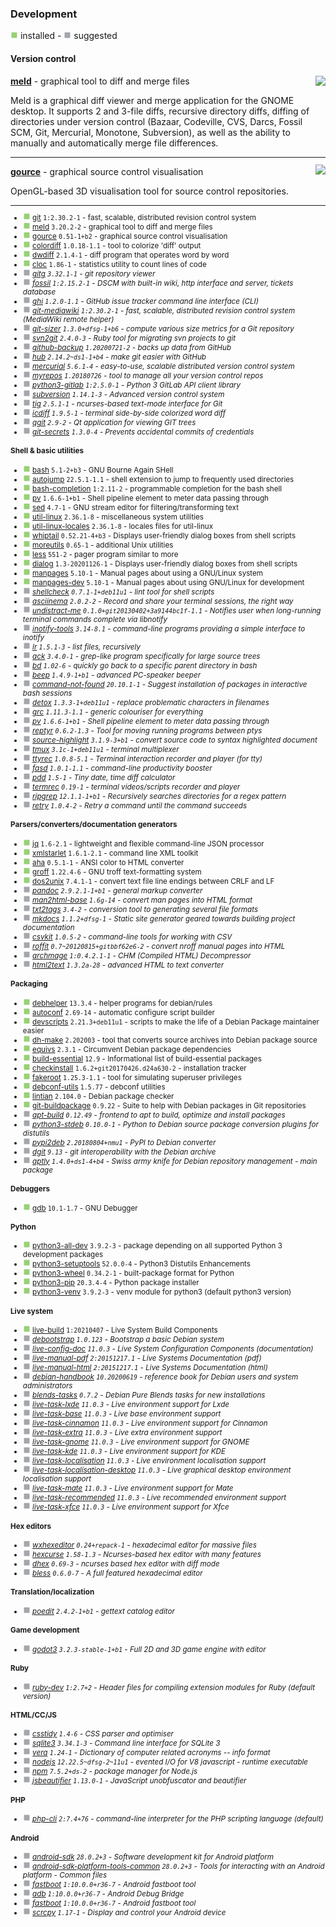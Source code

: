 
### Development

![](green.png) installed - ![](grey.png) suggested


#### Version control


</sub>

<img align="right" src="https://screenshots.debian.net/thumbnail-with-version/meld/3.20.2-2">

**[meld](https://packages.debian.org/bullseye/meld)** - graphical tool to diff and merge files


 Meld is a graphical diff viewer and merge application for the GNOME
 desktop. It supports 2 and 3-file diffs, recursive  directory diffs,
 diffing of directories under version control (Bazaar, Codeville, CVS,
 Darcs, Fossil SCM, Git, Mercurial, Monotone, Subversion), as well as
 the ability to manually and automatically merge file differences.

<sub>

-----------------------



</sub>

<img align="right" src="https://screenshots.debian.net/thumbnail-with-version/gource/0.51-1+b2">

**[gource](https://packages.debian.org/bullseye/gource)** - graphical source control visualisation


 OpenGL-based 3D visualisation tool for source control repositories.

<sub>

-----------------------


- ![](green.png) [git](https://packages.debian.org/bullseye/git) `1:2.30.2-1` - fast, scalable, distributed revision control system
- ![](green.png) [meld](https://packages.debian.org/bullseye/meld) `3.20.2-2` - graphical tool to diff and merge files
- ![](green.png) [gource](https://packages.debian.org/bullseye/gource) `0.51-1+b2` - graphical source control visualisation
- ![](green.png) [colordiff](https://packages.debian.org/bullseye/colordiff) `1.0.18-1.1` - tool to colorize 'diff' output
- ![](green.png) [dwdiff](https://packages.debian.org/bullseye/dwdiff) `2.1.4-1` - diff program that operates word by word
- ![](green.png) [cloc](https://packages.debian.org/bullseye/cloc) `1.86-1` - statistics utility to count lines of code
- ![](grey.png) _[gitg](https://packages.debian.org/bullseye/gitg) `3.32.1-1` - git repository viewer_
- ![](grey.png) _[fossil](https://packages.debian.org/bullseye/fossil) `1:2.15.2-1` - DSCM with built-in wiki, http interface and server, tickets database_
- ![](grey.png) _[ghi](https://packages.debian.org/bullseye/ghi) `1.2.0-1.1` - GitHub issue tracker command line interface (CLI)_
- ![](grey.png) _[git-mediawiki](https://packages.debian.org/bullseye/git-mediawiki) `1:2.30.2-1` - fast, scalable, distributed revision control system (MediaWiki remote helper)_
- ![](grey.png) _[git-sizer](https://packages.debian.org/bullseye/git-sizer) `1.3.0+dfsg-1+b6` - compute various size metrics for a Git repository_
- ![](grey.png) _[svn2git](https://packages.debian.org/bullseye/svn2git) `2.4.0-3` - Ruby tool for migrating svn projects to git_
- ![](grey.png) _[github-backup](https://packages.debian.org/bullseye/github-backup) `1.20200721-2` - backs up data from GitHub_
- ![](grey.png) _[hub](https://packages.debian.org/bullseye/hub) `2.14.2~ds1-1+b4` - make git easier with GitHub_
- ![](grey.png) _[mercurial](https://packages.debian.org/bullseye/mercurial) `5.6.1-4` - easy-to-use, scalable distributed version control system_
- ![](grey.png) _[myrepos](https://packages.debian.org/bullseye/myrepos) `1.20180726` - tool to manage all your version control repos_
- ![](grey.png) _[python3-gitlab](https://packages.debian.org/bullseye/python3-gitlab) `1:2.5.0-1` - Python 3 GitLab API client library_
- ![](grey.png) _[subversion](https://packages.debian.org/bullseye/subversion) `1.14.1-3` - Advanced version control system_
- ![](grey.png) _[tig](https://packages.debian.org/bullseye/tig) `2.5.1-1` - ncurses-based text-mode interface for Git_
- ![](grey.png) _[icdiff](https://packages.debian.org/bullseye/icdiff) `1.9.5-1` - terminal side-by-side colorized word diff_
- ![](grey.png) _[qgit](https://packages.debian.org/bullseye/qgit) `2.9-2` - Qt application for viewing GIT trees_
- ![](grey.png) _[git-secrets](https://packages.debian.org/bullseye/git-secrets) `1.3.0-4` - Prevents accidental commits of credentials_
#### Shell & basic utilities

- ![](green.png) [bash](https://packages.debian.org/bullseye/bash) `5.1-2+b3` - GNU Bourne Again SHell
- ![](green.png) [autojump](https://packages.debian.org/bullseye/autojump) `22.5.1-1.1` - shell extension to jump to frequently used directories
- ![](green.png) [bash-completion](https://packages.debian.org/bullseye/bash-completion) `1:2.11-2` - programmable completion for the bash shell
- ![](green.png) [pv](https://packages.debian.org/bullseye/pv) `1.6.6-1+b1` - Shell pipeline element to meter data passing through
- ![](green.png) [sed](https://packages.debian.org/bullseye/sed) `4.7-1` - GNU stream editor for filtering/transforming text
- ![](green.png) [util-linux](https://packages.debian.org/bullseye/util-linux) `2.36.1-8` - miscellaneous system utilities
- ![](green.png) [util-linux-locales](https://packages.debian.org/bullseye/util-linux-locales) `2.36.1-8` - locales files for util-linux
- ![](green.png) [whiptail](https://packages.debian.org/bullseye/whiptail) `0.52.21-4+b3` - Displays user-friendly dialog boxes from shell scripts
- ![](green.png) [moreutils](https://packages.debian.org/bullseye/moreutils) `0.65-1` - additional Unix utilities
- ![](green.png) [less](https://packages.debian.org/bullseye/less) `551-2` - pager program similar to more
- ![](green.png) [dialog](https://packages.debian.org/bullseye/dialog) `1.3-20201126-1` - Displays user-friendly dialog boxes from shell scripts
- ![](green.png) [manpages](https://packages.debian.org/bullseye/manpages) `5.10-1` - Manual pages about using a GNU/Linux system
- ![](green.png) [manpages-dev](https://packages.debian.org/bullseye/manpages-dev) `5.10-1` - Manual pages about using GNU/Linux for development
- ![](grey.png) _[shellcheck](https://packages.debian.org/bullseye/shellcheck) `0.7.1-1+deb11u1` - lint tool for shell scripts_
- ![](grey.png) _[asciinema](https://packages.debian.org/bullseye/asciinema) `2.0.2-2` - Record and share your terminal sessions, the right way_
- ![](grey.png) _[undistract-me](https://packages.debian.org/bullseye/undistract-me) `0.1.0+git20130402+3a9144bc1f-1.1` - Notifies user when long-running terminal commands complete via libnotify_
- ![](grey.png) _[inotify-tools](https://packages.debian.org/bullseye/inotify-tools) `3.14-8.1` - command-line programs providing a simple interface to inotify_
- ![](grey.png) _[lr](https://packages.debian.org/bullseye/lr) `1.5.1-3` - list files, recursively_
- ![](grey.png) _[ack](https://packages.debian.org/bullseye/ack) `3.4.0-1` - grep-like program specifically for large source trees_
- ![](grey.png) _[bd](https://packages.debian.org/bullseye/bd) `1.02-6` - quickly go back to a specific parent directory in bash_
- ![](grey.png) _[beep](https://packages.debian.org/bullseye/beep) `1.4.9-1+b1` - advanced PC-speaker beeper_
- ![](grey.png) _[command-not-found](https://packages.debian.org/bullseye/command-not-found) `20.10.1-1` - Suggest installation of packages in interactive bash sessions_
- ![](grey.png) _[detox](https://packages.debian.org/bullseye/detox) `1.3.3-1+deb11u1` - replace problematic characters in filenames_
- ![](grey.png) _[grc](https://packages.debian.org/bullseye/grc) `1.11.3-1.1` - generic colouriser for everything_
- ![](grey.png) _[pv](https://packages.debian.org/bullseye/pv) `1.6.6-1+b1` - Shell pipeline element to meter data passing through_
- ![](grey.png) _[reptyr](https://packages.debian.org/bullseye/reptyr) `0.6.2-1.3` - Tool for moving running programs between ptys_
- ![](grey.png) _[source-highlight](https://packages.debian.org/bullseye/source-highlight) `3.1.9-3+b1` - convert source code to syntax highlighted document_
- ![](grey.png) _[tmux](https://packages.debian.org/bullseye/tmux) `3.1c-1+deb11u1` - terminal multiplexer_
- ![](grey.png) _[ttyrec](https://packages.debian.org/bullseye/ttyrec) `1.0.8-5.1` - Terminal interaction recorder and player (for tty)_
- ![](grey.png) _[fasd](https://packages.debian.org/bullseye/fasd) `1.0.1-1.1` - command-line productivity booster_
- ![](grey.png) _[pdd](https://packages.debian.org/bullseye/pdd) `1.5-1` - Tiny date, time diff calculator_
- ![](grey.png) _[termrec](https://packages.debian.org/bullseye/termrec) `0.19-1` - terminal videos/scripts recorder and player_
- ![](grey.png) _[ripgrep](https://packages.debian.org/bullseye/ripgrep) `12.1.1-1+b1` - Recursively searches directories for a regex pattern_
- ![](grey.png) _[retry](https://packages.debian.org/bullseye/retry) `1.0.4-2` - Retry a command until the command succeeds_
#### Parsers/converters/documentation generators

- ![](green.png) [jq](https://packages.debian.org/bullseye/jq) `1.6-2.1` - lightweight and flexible command-line JSON processor
- ![](green.png) [xmlstarlet](https://packages.debian.org/bullseye/xmlstarlet) `1.6.1-2.1` - command line XML toolkit
- ![](green.png) [aha](https://packages.debian.org/bullseye/aha) `0.5.1-1` - ANSI color to HTML converter
- ![](green.png) [groff](https://packages.debian.org/bullseye/groff) `1.22.4-6` - GNU troff text-formatting system
- ![](green.png) [dos2unix](https://packages.debian.org/bullseye/dos2unix) `7.4.1-1` - convert text file line endings between CRLF and LF
- ![](grey.png) _[pandoc](https://packages.debian.org/bullseye/pandoc) `2.9.2.1-1+b1` - general markup converter_
- ![](grey.png) _[man2html-base](https://packages.debian.org/bullseye/man2html-base) `1.6g-14` - convert man pages into HTML format_
- ![](grey.png) _[txt2tags](https://packages.debian.org/bullseye/txt2tags) `3.4-2` - conversion tool to generating several file formats_
- ![](grey.png) _[mkdocs](https://packages.debian.org/bullseye/mkdocs) `1.1.2+dfsg-1` - Static site generator geared towards building project documentation_
- ![](grey.png) _[csvkit](https://packages.debian.org/bullseye/csvkit) `1.0.5-2` - command-line tools for working with CSV_
- ![](grey.png) _[roffit](https://packages.debian.org/bullseye/roffit) `0.7~20120815+gitbbf62e6-2` - convert nroff manual pages into HTML_
- ![](grey.png) _[archmage](https://packages.debian.org/bullseye/archmage) `1:0.4.2.1-1` - CHM (Compiled HTML) Decompressor_
- ![](grey.png) _[html2text](https://packages.debian.org/bullseye/html2text) `1.3.2a-28` - advanced HTML to text converter_
#### Packaging

- ![](green.png) [debhelper](https://packages.debian.org/bullseye/debhelper) `13.3.4` - helper programs for debian/rules
- ![](green.png) [autoconf](https://packages.debian.org/bullseye/autoconf) `2.69-14` - automatic configure script builder
- ![](green.png) [devscripts](https://packages.debian.org/bullseye/devscripts) `2.21.3+deb11u1` - scripts to make the life of a Debian Package maintainer easier
- ![](green.png) [dh-make](https://packages.debian.org/bullseye/dh-make) `2.202003` - tool that converts source archives into Debian package source
- ![](green.png) [equivs](https://packages.debian.org/bullseye/equivs) `2.3.1` - Circumvent Debian package dependencies
- ![](green.png) [build-essential](https://packages.debian.org/bullseye/build-essential) `12.9` - Informational list of build-essential packages
- ![](green.png) [checkinstall](https://packages.debian.org/bullseye/checkinstall) `1.6.2+git20170426.d24a630-2` - installation tracker
- ![](green.png) [fakeroot](https://packages.debian.org/bullseye/fakeroot) `1.25.3-1.1` - tool for simulating superuser privileges
- ![](green.png) [debconf-utils](https://packages.debian.org/bullseye/debconf-utils) `1.5.77` - debconf utilities
- ![](green.png) [lintian](https://packages.debian.org/bullseye/lintian) `2.104.0` - Debian package checker
- ![](green.png) [git-buildpackage](https://packages.debian.org/bullseye/git-buildpackage) `0.9.22` - Suite to help with Debian packages in Git repositories
- ![](grey.png) _[apt-build](https://packages.debian.org/bullseye/apt-build) `0.12.49` - frontend to apt to build, optimize and install packages_
- ![](grey.png) _[python3-stdeb](https://packages.debian.org/bullseye/python3-stdeb) `0.10.0-1` - Python to Debian source package conversion plugins for distutils_
- ![](grey.png) _[pypi2deb](https://packages.debian.org/bullseye/pypi2deb) `2.20180804+nmu1` - PyPI to Debian converter_
- ![](grey.png) _[dgit](https://packages.debian.org/bullseye/dgit) `9.13` - git interoperability with the Debian archive_
- ![](grey.png) _[aptly](https://packages.debian.org/bullseye/aptly) `1.4.0+ds1-4+b4` - Swiss army knife for Debian repository management - main package_
#### Debuggers

- ![](green.png) [gdb](https://packages.debian.org/bullseye/gdb) `10.1-1.7` - GNU Debugger
#### Python

- ![](green.png) [python3-all-dev](https://packages.debian.org/bullseye/python3-all-dev) `3.9.2-3` - package depending on all supported Python 3 development packages
- ![](green.png) [python3-setuptools](https://packages.debian.org/bullseye/python3-setuptools) `52.0.0-4` - Python3 Distutils Enhancements
- ![](green.png) [python3-wheel](https://packages.debian.org/bullseye/python3-wheel) `0.34.2-1` - built-package format for Python
- ![](green.png) [python3-pip](https://packages.debian.org/bullseye/python3-pip) `20.3.4-4` - Python package installer
- ![](green.png) [python3-venv](https://packages.debian.org/bullseye/python3-venv) `3.9.2-3` - venv module for python3 (default python3 version)
#### Live system

- ![](green.png) [live-build](https://packages.debian.org/bullseye/live-build) `1:20210407` - Live System Build Components
- ![](grey.png) _[debootstrap](https://packages.debian.org/bullseye/debootstrap) `1.0.123` - Bootstrap a basic Debian system_
- ![](grey.png) _[live-config-doc](https://packages.debian.org/bullseye/live-config-doc) `11.0.3` - Live System Configuration Components (documentation)_
- ![](grey.png) _[live-manual-pdf](https://packages.debian.org/bullseye/live-manual-pdf) `2:20151217.1` - Live Systems Documentation (pdf)_
- ![](grey.png) _[live-manual-html](https://packages.debian.org/bullseye/live-manual-html) `2:20151217.1` - Live Systems Documentation (html)_
- ![](grey.png) _[debian-handbook](https://packages.debian.org/bullseye/debian-handbook) `10.20200619` - reference book for Debian users and system administrators_
- ![](grey.png) _[blends-tasks](https://packages.debian.org/bullseye/blends-tasks) `0.7.2` - Debian Pure Blends tasks for new installations_
- ![](grey.png) _[live-task-lxde](https://packages.debian.org/bullseye/live-task-lxde) `11.0.3` - Live environment support for Lxde_
- ![](grey.png) _[live-task-base](https://packages.debian.org/bullseye/live-task-base) `11.0.3` - Live base environment support_
- ![](grey.png) _[live-task-cinnamon](https://packages.debian.org/bullseye/live-task-cinnamon) `11.0.3` - Live environment support for Cinnamon_
- ![](grey.png) _[live-task-extra](https://packages.debian.org/bullseye/live-task-extra) `11.0.3` - Live extra environment support_
- ![](grey.png) _[live-task-gnome](https://packages.debian.org/bullseye/live-task-gnome) `11.0.3` - Live environment support for GNOME_
- ![](grey.png) _[live-task-kde](https://packages.debian.org/bullseye/live-task-kde) `11.0.3` - Live environment support for KDE_
- ![](grey.png) _[live-task-localisation](https://packages.debian.org/bullseye/live-task-localisation) `11.0.3` - Live environment localisation support_
- ![](grey.png) _[live-task-localisation-desktop](https://packages.debian.org/bullseye/live-task-localisation-desktop) `11.0.3` - Live graphical desktop environment localisation support_
- ![](grey.png) _[live-task-mate](https://packages.debian.org/bullseye/live-task-mate) `11.0.3` - Live environment support for Mate_
- ![](grey.png) _[live-task-recommended](https://packages.debian.org/bullseye/live-task-recommended) `11.0.3` - Live recommended environment support_
- ![](grey.png) _[live-task-xfce](https://packages.debian.org/bullseye/live-task-xfce) `11.0.3` - Live environment support for Xfce_
#### Hex editors

- ![](grey.png) _[wxhexeditor](https://packages.debian.org/bullseye/wxhexeditor) `0.24+repack-1` - hexadecimal editor for massive files_
- ![](grey.png) _[hexcurse](https://packages.debian.org/bullseye/hexcurse) `1.58-1.3` - Ncurses-based hex editor with many features_
- ![](grey.png) _[dhex](https://packages.debian.org/bullseye/dhex) `0.69-3` - ncurses based hex editor with diff mode_
- ![](grey.png) _[bless](https://packages.debian.org/bullseye/bless) `0.6.0-7` - A full featured hexadecimal editor_
#### Translation/localization

- ![](grey.png) _[poedit](https://packages.debian.org/bullseye/poedit) `2.4.2-1+b1` - gettext catalog editor_
#### Game development

- ![](grey.png) _[godot3](https://packages.debian.org/bullseye/godot3) `3.2.3-stable-1+b1` - Full 2D and 3D game engine with editor_
#### Ruby

- ![](grey.png) _[ruby-dev](https://packages.debian.org/bullseye/ruby-dev) `1:2.7+2` - Header files for compiling extension modules for Ruby (default version)_
#### HTML/CC/JS

- ![](grey.png) _[csstidy](https://packages.debian.org/bullseye/csstidy) `1.4-6` - CSS parser and optimiser_
- ![](grey.png) _[sqlite3](https://packages.debian.org/bullseye/sqlite3) `3.34.1-3` - Command line interface for SQLite 3_
- ![](grey.png) _[vera](https://packages.debian.org/bullseye/vera) `1.24-1` - Dictionary of computer related acronyms -- info format_
- ![](grey.png) _[nodejs](https://packages.debian.org/bullseye/nodejs) `12.22.5~dfsg-2~11u1` - evented I/O for V8 javascript - runtime executable_
- ![](grey.png) _[npm](https://packages.debian.org/bullseye/npm) `7.5.2+ds-2` - package manager for Node.js_
- ![](grey.png) _[jsbeautifier](https://packages.debian.org/bullseye/jsbeautifier) `1.13.0-1` - JavaScript unobfuscator and beautifier_
#### PHP

- ![](grey.png) _[php-cli](https://packages.debian.org/bullseye/php-cli) `2:7.4+76` - command-line interpreter for the PHP scripting language (default)_
#### Android

- ![](grey.png) _[android-sdk](https://packages.debian.org/bullseye/android-sdk) `28.0.2+3` - Software development kit for Android platform_
- ![](grey.png) _[android-sdk-platform-tools-common](https://packages.debian.org/bullseye/android-sdk-platform-tools-common) `28.0.2+3` - Tools for interacting with an Android platform - Common files_
- ![](grey.png) _[fastboot](https://packages.debian.org/bullseye/fastboot) `1:10.0.0+r36-7` - Android fastboot tool_
- ![](grey.png) _[adb](https://packages.debian.org/bullseye/adb) `1:10.0.0+r36-7` - Android Debug Bridge_
- ![](grey.png) _[fastboot](https://packages.debian.org/bullseye/fastboot) `1:10.0.0+r36-7` - Android fastboot tool_
- ![](grey.png) _[scrcpy](https://packages.debian.org/bullseye/scrcpy) `1.17-1` - Display and control your Android device_